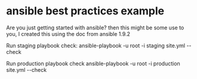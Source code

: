 # ansible best practices example
Are you just getting started with ansible? 
then this might be some use to you, I created this using the doc from ansible 1.9.2

Run staging playbook check: ansible-playbook -u root -i staging site.yml --check

Run production playbook check ansible-playbook -u root -i production site.yml --check

